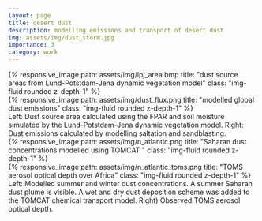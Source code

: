 ```yaml
---
layout: page
title: desert dust
description: modelling emissions and transport of desert dust    
img: assets/img/dust_storm.jpg
importance: 3
category: work
---
```


<div class="row">
    <div class="col-sm mt-3 mt-md-0">
        {% responsive_image path: assets/img/lpj_area.bmp title: "dust source areas from Lund-Potstdam-Jena dynamic vegetation model" class: "img-fluid rounded z-depth-1" %}
    </div>
    <div class="col-sm mt-3 mt-md-0">
        {% responsive_image path: assets/img/dust_flux.png title: "modelled global dust emissions" class: "img-fluid rounded z-depth-1" %}
    </div>   
</div>
<div class="caption">
    Left: Dust source area calculated using the FPAR and soil moisture simulated by the Lund-Potstdam-Jena dynamic vegetation model. Right: Dust emissions calculated by modelling saltation and sandblasting. 
</div>


<div class="row">
    <div class="col-sm mt-3 mt-md-0">
        {% responsive_image path: assets/img/n_atlantic.png title: "Saharan dust concentrations modelled using TOMCAT " class: "img-fluid rounded z-depth-1" %}
    </div>
    <div class="col-sm mt-3 mt-md-0">
        {% responsive_image path: assets/img/n_atlantic_toms.png title: "TOMS aerosol optical depth over Africa" class: "img-fluid rounded z-depth-1" %}
    </div>   
</div>
<div class="caption">
    Left: Modelled summer and winter dust concentrations. A summer Saharan dust plume is visible. A wet and dry dust deposition scheme was added to the TOMCAT chemical transport model. Right) Observed TOMS aerosol optical depth.   
</div>






